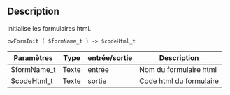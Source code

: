 ## Description
Initialise les formulaires html.

```4d
cwFormInit ( $formName_t ) -> $codeHtml_t
```

| Paramètres  | Type  | entrée/sortie | Description |
| ----------- | ----- | ------------- | ----------- |
| $formName_t | Texte | entrée        | Nom du formulaire html |
| $codeHtml_t | Texte | sortie        | Code html du formulaire |
